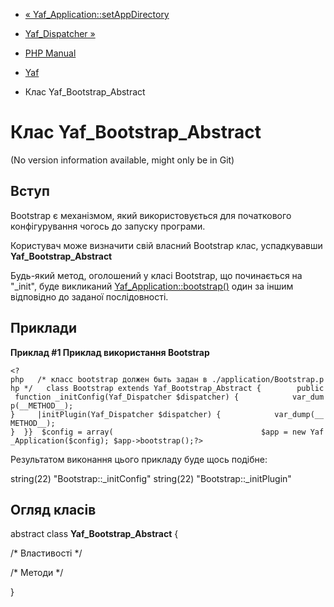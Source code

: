 - [« Yaf_Application::setAppDirectory](yaf-application.setappdirectory.md)
- [Yaf_Dispatcher »](class.yaf-dispatcher.md)

- [PHP Manual](index.md)
- [Yaf](book.yaf.md)
- Клас Yaf_Bootstrap_Abstract

# Клас Yaf_Bootstrap_Abstract

(No version information available, might only be in Git)

## Вступ

Bootstrap є механізмом, який використовується для початкового
конфігурування чогось до запуску програми.

Користувач може визначити свій власний Bootstrap клас,
успадкувавши **Yaf_Bootstrap_Abstract**

Будь-який метод, оголошений у класі Bootstrap, що починається на "\_init",
буде викликаний
[Yaf_Application::bootstrap()](yaf-application.bootstrap.md) один за
іншим відповідно до заданої послідовності.

## Приклади

**Приклад #1 Приклад використання Bootstrap**

` <?php   /* класс bootstrap должен быть задан в ./application/Bootstrap.php */   class Bootstrap extends Yaf_Bootstrap_Abstract {        public function _initConfig(Yaf_Dispatcher $dispatcher) {            var_dump(__METHOD__); }     |initPlugin(Yaf_Dispatcher $dispatcher) {            var_dump(__METHOD__); }  }}  $config = array(                                 $app = new Yaf_Application($config); $app->bootstrap();?> `

Результатом виконання цього прикладу буде щось подібне:

string(22) "Bootstrap::_initConfig"
string(22) "Bootstrap::_initPlugin"

## Огляд класів

abstract class **Yaf_Bootstrap_Abstract** {

/\* Властивості \*/

/\* Методи \*/

}
